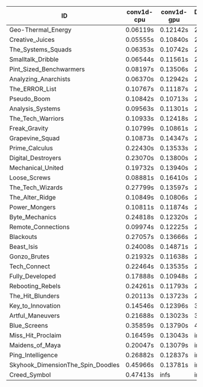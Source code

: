 |ID|conv1d-cpu|conv1d-gpu|DWSPConv2D-gpu|gemm-gpu|avg|
|-|-|-|-|-|-|
|Geo-Thermal_Energy|0.06119s|0.12142s|2.77745s|1.66189s|1.15549s|
|Creative_Juices|0.05555s|0.10840s|2.79023s|1.68542s|1.15990s|
|The_Systems_Squads|0.06353s|0.10742s|2.77280s|1.70989s|1.16341s|
|Smalltalk_Dribble|0.06544s|0.11561s|2.83065s|1.74449s|1.18904s|
|Pint_Sized_Benchwarmers|0.08197s|0.13506s|2.81440s|1.73072s|1.19054s|
|Analyzing_Anarchists|0.06370s|0.12942s|2.80111s|1.77530s|1.19238s|
|The_ERROR_List|0.10767s|0.11187s|2.84350s|1.74394s|1.20175s|
|Pseudo_Boom|0.10842s|0.10713s|2.84976s|1.74624s|1.20289s|
|Analysis_Systems|0.09563s|0.11301s|2.95892s|1.65422s|1.20544s|
|The_Tech_Warriors|0.10933s|0.12418s|2.85280s|1.74546s|1.20794s|
|Freak_Gravity|0.10799s|0.10861s|2.89903s|1.75432s|1.21749s|
|Grapevine_Squad|0.10873s|0.14347s|2.86935s|1.76240s|1.22099s|
|Prime_Calculus|0.22430s|0.13533s|2.78045s|1.74815s|1.22206s|
|Digital_Destroyers|0.23070s|0.13800s|2.79283s|1.75476s|1.22907s|
|Mechanical_United|0.19732s|0.13940s|2.79285s|1.79396s|1.23088s|
|Loose_Screws|0.08881s|0.16410s|2.82499s|1.85550s|1.23335s|
|The_Tech_Wizards|0.27799s|0.13597s|2.78058s|1.74429s|1.23471s|
|The_Alter_Ridge|0.10849s|0.10806s|2.98048s|1.74623s|1.23582s|
|Power_Mongers|0.10811s|0.11874s|2.98210s|1.74190s|1.23771s|
|Byte_Mechanics|0.24818s|0.12320s|2.86491s|1.75303s|1.24733s|
|Remote_Connections|0.09974s|0.12225s|2.89990s|1.90674s|1.25716s|
|Blackouts|0.27057s|0.13666s|2.77917s|1.87157s|1.26449s|
|Beast_Isis|0.24008s|0.14871s|2.80183s|1.87448s|1.26628s|
|Gonzo_Brutes|0.21932s|0.11638s|2.96328s|1.77919s|1.26954s|
|Tech_Connect|0.22464s|0.13535s|2.96138s|1.88121s|1.30064s|
|Fully_Developed|0.17888s|0.10948s|2.78097s|2.21441s|1.32094s|
|Rebooting_Rebels|0.24261s|0.11793s|2.83485s|2.45343s|1.41221s|
|The_Hit_Blunders|0.20113s|0.13723s|2.84078s|2.52785s|1.42675s|
|Key_to_Innovation|0.14546s|0.12396s|3.03193s|2.53326s|1.45865s|
|Artful_Maneuvers|0.21688s|0.13023s|3.62666s|2.48657s|1.61508s|
|Blue_Screens|0.35859s|0.13790s|4.84622s|2.38582s|1.93213s|
|Miss_Hit_Proclaim|0.16459s|0.13043s|infs|infs|infs|
|Maidens_of_Maya|0.20047s|0.13079s|infs|infs|infs|
|Ping_Intelligence|0.26882s|0.12837s|infs|4.37923s|infs|
|Skyhook_DimensionThe_Spin_Doodles|0.45966s|0.13781s|infs|infs|infs|
|Creed_Symbol|0.47413s|infs|infs|4.34898s|infs|
